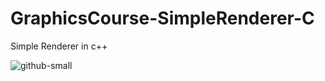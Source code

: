# GraphicsCourse-SimpleRenderer-C
Simple Renderer in c++

![github-small](file:///Users/amado-developer/College/Graphics/GraphicsCourse-SimpleRenderer-C/SR3-Models/cmake-build-debug/out.bmp)
